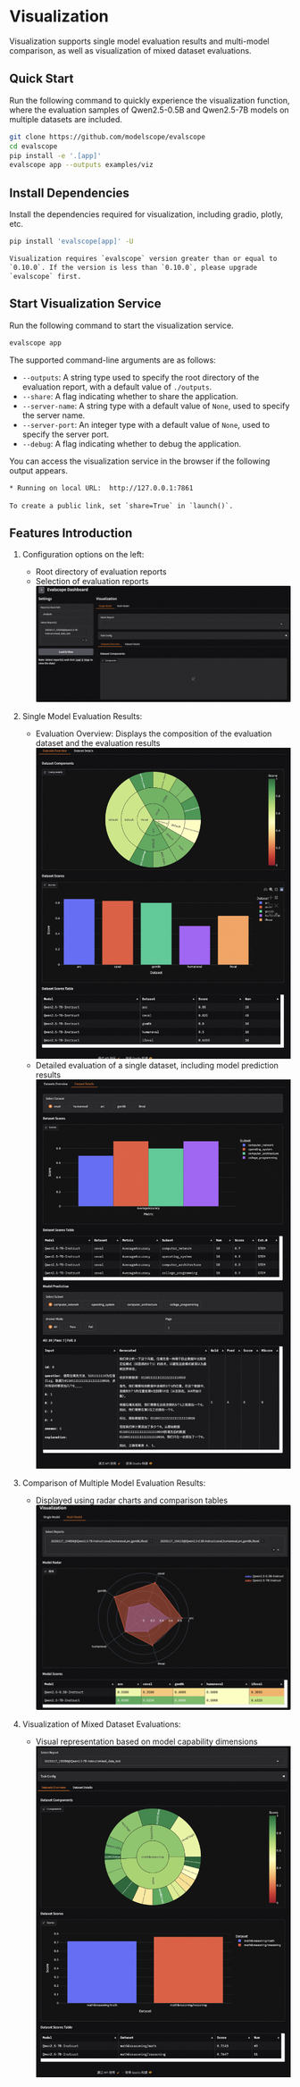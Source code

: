 # Visualization

Visualization supports single model evaluation results and multi-model comparison, as well as visualization of mixed dataset evaluations.

## Quick Start

Run the following command to quickly experience the visualization function, where the evaluation samples of Qwen2.5-0.5B and Qwen2.5-7B models on multiple datasets are included.

```bash
git clone https://github.com/modelscope/evalscope
cd evalscope
pip install -e '.[app]'
evalscope app --outputs examples/viz
```

## Install Dependencies

Install the dependencies required for visualization, including gradio, plotly, etc.
```bash
pip install 'evalscope[app]' -U
```

```{note}
Visualization requires `evalscope` version greater than or equal to `0.10.0`. If the version is less than `0.10.0`, please upgrade `evalscope` first.
```

## Start Visualization Service

Run the following command to start the visualization service.
```bash
evalscope app
```
The supported command-line arguments are as follows:

- `--outputs`: A string type used to specify the root directory of the evaluation report, with a default value of `./outputs`.
- `--share`: A flag indicating whether to share the application.
- `--server-name`: A string type with a default value of `None`, used to specify the server name.
- `--server-port`: An integer type with a default value of `None`, used to specify the server port.
- `--debug`: A flag indicating whether to debug the application.

You can access the visualization service in the browser if the following output appears.
```text
* Running on local URL:  http://127.0.0.1:7861

To create a public link, set `share=True` in `launch()`.
```

## Features Introduction

1. Configuration options on the left:
   - Root directory of evaluation reports
   - Selection of evaluation reports
   ![alt text](./images/setting.png)

2. Single Model Evaluation Results:
   - Evaluation Overview: Displays the composition of the evaluation dataset and the evaluation results
   ![alt text](./images/report_overview.png)
   - Detailed evaluation of a single dataset, including model prediction results
   ![alt text](./images/report_details.png)

3. Comparison of Multiple Model Evaluation Results:
   - Displayed using radar charts and comparison tables
   ![alt text](./images/model_compare.png)

4. Visualization of Mixed Dataset Evaluations:
   - Visual representation based on model capability dimensions
   ![alt text](./images/collection.png)